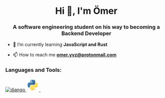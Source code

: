 <h1 align="center">Hi 👋, I'm Ömer</h1>
<h3 align="center">A software engineering student on his way to becoming a Backend Developer</h3>

- 🌱 I’m currently learning **JavaScript and Rust**

- 📫 How to reach me **omer.yvz@protonmail.com**


<p align="left">
</p>

<h3 align="left">Languages and Tools:</h3>
<p align="left"> <a href="https://www.djangoproject.com/" target="_blank" rel="noreferrer"> <img src="https://cdn.worldvectorlogo.com/logos/django.svg" alt="django" width="40" height="40"/> </a> <a href="https://www.python.org" target="_blank" rel="noreferrer"> <img src="https://raw.githubusercontent.com/devicons/devicon/master/icons/python/python-original.svg" alt="python" width="40" height="40"/> </a> <a href="https://www.rust-lang.org" target="_blank" rel="noreferrer"> <img 
